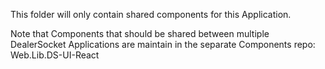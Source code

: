 This folder will only contain shared components for this Application.

Note that Components that should be shared between multiple DealerSocket Applications are
maintain in the separate Components repo: Web.Lib.DS-UI-React
